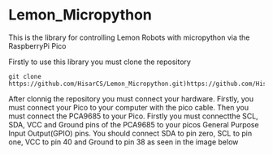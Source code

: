 # Lemon_Micropython
This is the library for controlling Lemon Robots with micropython via the RaspberryPi Pico

Firstly to use this library you must clone the repository
```
git clone https://github.com/HisarCS/Lemon_Micropython.git)https://github.com/HisarCS/Lemon_Micropython.git
```
After clonnig the repository you must connect your hardware. Firstly, you must connect your Pico to your computer with the pico cable. Then you must connect the PCA9685 to your Pico. Firstly you must connectthe SCL, SDA, VCC and Ground pins of the PCA9685 to your picos General Purpose Input Output(GPIO) pins. You should connect SDA to pin zero, SCL to pin one, VCC to pin 40 and Ground to pin 38 as seen in the image below
